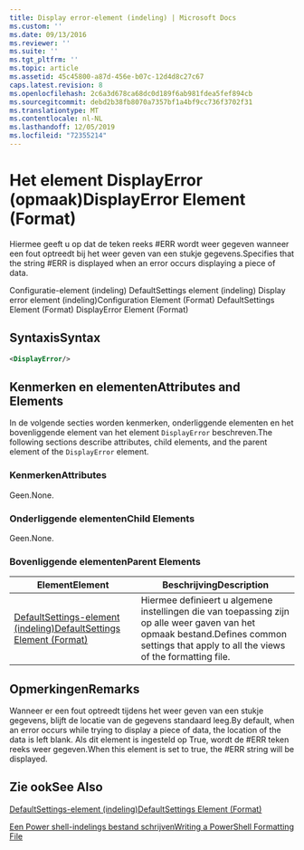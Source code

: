 ```yaml
---
title: Display error-element (indeling) | Microsoft Docs
ms.custom: ''
ms.date: 09/13/2016
ms.reviewer: ''
ms.suite: ''
ms.tgt_pltfrm: ''
ms.topic: article
ms.assetid: 45c45800-a87d-456e-b07c-12d4d8c27c67
caps.latest.revision: 8
ms.openlocfilehash: 2c6a3d678ca68dc0d189f6ab981fdea5fef894cb
ms.sourcegitcommit: debd2b38fb8070a7357bf1a4bf9cc736f3702f31
ms.translationtype: MT
ms.contentlocale: nl-NL
ms.lasthandoff: 12/05/2019
ms.locfileid: "72355214"
---
```

# <a name="displayerror-element-format"></a><span data-ttu-id="43973-102">Het element DisplayError (opmaak)</span><span class="sxs-lookup"><span data-stu-id="43973-102">DisplayError Element (Format)</span></span>

<span data-ttu-id="43973-103">Hiermee geeft u op dat de teken reeks #ERR wordt weer gegeven wanneer een fout optreedt bij het weer geven van een stukje gegevens.</span><span class="sxs-lookup"><span data-stu-id="43973-103">Specifies that the string #ERR is displayed when an error occurs displaying a piece of data.</span></span>

<span data-ttu-id="43973-104">Configuratie-element (indeling) DefaultSettings element (indeling) Display error element (indeling)</span><span class="sxs-lookup"><span data-stu-id="43973-104">Configuration Element (Format) DefaultSettings Element (Format) DisplayError Element (Format)</span></span>

## <a name="syntax"></a><span data-ttu-id="43973-105">Syntaxis</span><span class="sxs-lookup"><span data-stu-id="43973-105">Syntax</span></span>

```xml
<DisplayError/>
```

## <a name="attributes-and-elements"></a><span data-ttu-id="43973-106">Kenmerken en elementen</span><span class="sxs-lookup"><span data-stu-id="43973-106">Attributes and Elements</span></span>

<span data-ttu-id="43973-107">In de volgende secties worden kenmerken, onderliggende elementen en het bovenliggende element van het element `DisplayError` beschreven.</span><span class="sxs-lookup"><span data-stu-id="43973-107">The following sections describe attributes, child elements, and the parent element of the `DisplayError` element.</span></span>

### <a name="attributes"></a><span data-ttu-id="43973-108">Kenmerken</span><span class="sxs-lookup"><span data-stu-id="43973-108">Attributes</span></span>

<span data-ttu-id="43973-109">Geen.</span><span class="sxs-lookup"><span data-stu-id="43973-109">None.</span></span>

### <a name="child-elements"></a><span data-ttu-id="43973-110">Onderliggende elementen</span><span class="sxs-lookup"><span data-stu-id="43973-110">Child Elements</span></span>

<span data-ttu-id="43973-111">Geen.</span><span class="sxs-lookup"><span data-stu-id="43973-111">None.</span></span>

### <a name="parent-elements"></a><span data-ttu-id="43973-112">Bovenliggende elementen</span><span class="sxs-lookup"><span data-stu-id="43973-112">Parent Elements</span></span>

|<span data-ttu-id="43973-113">Element</span><span class="sxs-lookup"><span data-stu-id="43973-113">Element</span></span>|<span data-ttu-id="43973-114">Beschrijving</span><span class="sxs-lookup"><span data-stu-id="43973-114">Description</span></span>|
|-------------|-----------------|
|[<span data-ttu-id="43973-115">DefaultSettings-element (indeling)</span><span class="sxs-lookup"><span data-stu-id="43973-115">DefaultSettings Element (Format)</span></span>](./defaultsettings-element-format.md)|<span data-ttu-id="43973-116">Hiermee definieert u algemene instellingen die van toepassing zijn op alle weer gaven van het opmaak bestand.</span><span class="sxs-lookup"><span data-stu-id="43973-116">Defines common settings that apply to all the views of the formatting file.</span></span>|

## <a name="remarks"></a><span data-ttu-id="43973-117">Opmerkingen</span><span class="sxs-lookup"><span data-stu-id="43973-117">Remarks</span></span>

<span data-ttu-id="43973-118">Wanneer er een fout optreedt tijdens het weer geven van een stukje gegevens, blijft de locatie van de gegevens standaard leeg.</span><span class="sxs-lookup"><span data-stu-id="43973-118">By default, when an error occurs while trying to display a piece of data, the location of the data is left blank.</span></span> <span data-ttu-id="43973-119">Als dit element is ingesteld op True, wordt de #ERR teken reeks weer gegeven.</span><span class="sxs-lookup"><span data-stu-id="43973-119">When this element is set to true, the #ERR string will be displayed.</span></span>

## <a name="see-also"></a><span data-ttu-id="43973-120">Zie ook</span><span class="sxs-lookup"><span data-stu-id="43973-120">See Also</span></span>

[<span data-ttu-id="43973-121">DefaultSettings-element (indeling)</span><span class="sxs-lookup"><span data-stu-id="43973-121">DefaultSettings Element (Format)</span></span>](./defaultsettings-element-format.md)

[<span data-ttu-id="43973-122">Een Power shell-indelings bestand schrijven</span><span class="sxs-lookup"><span data-stu-id="43973-122">Writing a PowerShell Formatting File</span></span>](./writing-a-powershell-formatting-file.md)
